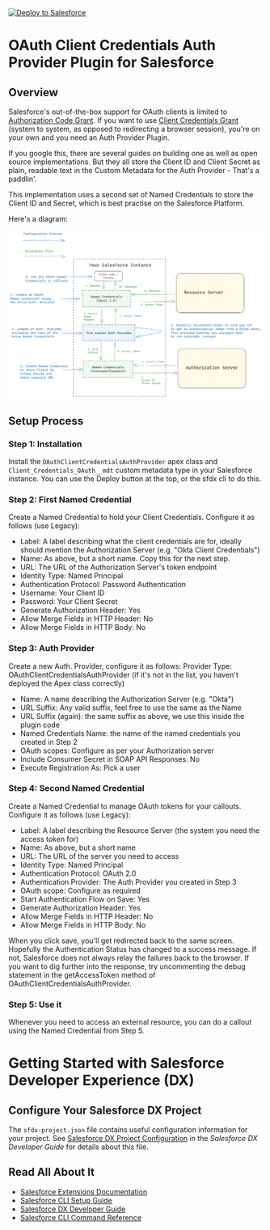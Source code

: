 <a href="https://githubsfdeploy.herokuapp.com">
  <img alt="Deploy to Salesforce"
       src="https://raw.githubusercontent.com/afawcett/githubsfdeploy/master/deploy.png">
</a>

# OAuth Client Credentials Auth Provider Plugin for Salesforce

## Overview

Salesforce's out-of-the-box support for OAuth clients is limited to [Authorization Code Grant](https://datatracker.ietf.org/doc/html/rfc6749#section-4.1). If you want to use [Client Credentials Grant](https://datatracker.ietf.org/doc/html/rfc6749#section-4.4) (system to system, as opposed to redirecting a browser session), you're on your own and you need an Auth Provider Plugin.

If you google this, there are several guides on building one as well as open source implementations. But they all store the Client ID and Client Secret as plain, readable text in the Custom Metadata for the Auth Provider - That's a paddlin'.

This implementation uses a second set of Named Credentials to store the Client ID and Secret, which is best practise on the Salesforce Platform.

Here's a diagram:

![diagram](diagram.png)

## Setup Process

### Step 1: Installation
Install the `OAuthClientCredentialsAuthProvider` apex class and `Client_Credentials_OAuth__mdt` custom metadata type in your Salesforce instance. You can use the Deploy button at the top, or the sfdx cli to do this.

### Step 2: First Named Credential
Create a Named Credential to hold your Client Credentials.
Configure it as follows (use Legacy):
- Label: A label describing what the client credentials are for, ideally should mention the Authorization Server (e.g. "Okta Client Credentials")
- Name: As above, but a short name. Copy this for the next step.
- URL: The URL of the Authorization Server's token endpoint
- Identity Type: Named Principal
- Authentication Protocol: Password Authentication
- Username: Your Client ID
- Password: Your Client Secret
- Generate Authorization Header: Yes
- Allow Merge Fields in HTTP Header: No
- Allow Merge Fields in HTTP Body: No

### Step 3: Auth Provider
Create a new Auth. Provider, configure it as follows:
Provider Type: OAuthClientCredentialsAuthProvider (if it's not in the list, you haven't deployed the Apex class correctly)
- Name: A name describing the Authorization Server (e.g. "Okta")
- URL Suffix: Any valid suffix, feel free to use the same as the Name
- URL Suffix (again): the same suffix as above, we use this inside the plugin code
- Named Credentials Name: the name of the named credentials you created in Step 2
- OAuth scopes: Configure as per your Authorization server
- Include Consumer Secret in SOAP API Responses: No
- Execute Registration As: Pick a user

### Step 4: Second Named Credential
Create a Named Credential to manage OAuth tokens for your callouts.
Configure it as follows (use Legacy):
- Label: A label describing the Resource Server (the system you need the access token for)
- Name: As above, but a short name
- URL: The URL of the server you need to access
- Identity Type: Named Principal
- Authentication Protocol: OAuth 2.0
- Authentication Provider: The Auth Provider you created in Step 3
- OAuth scope: Configure as required
- Start Authentication Flow on Save: Yes
- Generate Authorization Header: Yes
- Allow Merge Fields in HTTP Header: No
- Allow Merge Fields in HTTP Body: No

When you click save, you'll get redirected back to the same screen. 
Hopefully the Authentication Status has changed to a success message. If not, Salesforce does not always relay the failures back to the browser. If you want to dig further into the response, try uncommenting the debug statement in the getAccessToken method of OAuthClientCredentialsAuthProvider.

### Step 5: Use it
Whenever you need to access an external resource, you can do a callout using the Named Credential from Step 5.


# Getting Started with Salesforce Developer Experience (DX)

## Configure Your Salesforce DX Project

The `sfdx-project.json` file contains useful configuration information for your project. See [Salesforce DX Project Configuration](https://developer.salesforce.com/docs/atlas.en-us.sfdx_dev.meta/sfdx_dev/sfdx_dev_ws_config.htm) in the _Salesforce DX Developer Guide_ for details about this file.

## Read All About It

- [Salesforce Extensions Documentation](https://developer.salesforce.com/tools/vscode/)
- [Salesforce CLI Setup Guide](https://developer.salesforce.com/docs/atlas.en-us.sfdx_setup.meta/sfdx_setup/sfdx_setup_intro.htm)
- [Salesforce DX Developer Guide](https://developer.salesforce.com/docs/atlas.en-us.sfdx_dev.meta/sfdx_dev/sfdx_dev_intro.htm)
- [Salesforce CLI Command Reference](https://developer.salesforce.com/docs/atlas.en-us.sfdx_cli_reference.meta/sfdx_cli_reference/cli_reference.htm)
